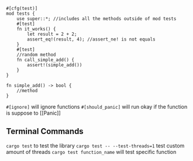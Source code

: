 ```
#[cfg(test)]
mod tests {
	use super::*; //includes all the methods outside of mod tests
	#[test]
	fn it_works() {
		let result = 2 + 2;
		assert_eq!(result, 4); //assert_ne! is not equals
	}
	#[test]
	//random method
	fn call_simple_add() {
		assert!(simple_add())
	}
}

fn simple_add() -> bool {
	//method
}
```
`#[ignore]` will ignore functions
`#[should_panic]` will run okay if the function is suppose to [[Panic]]

## Terminal Commands
`cargo test` to test the library 
`cargo test -- --test-threads=1` test custom amount of threads
`cargo test function_name` will test specific function 
